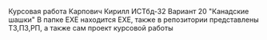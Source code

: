Курсовая работа
Карпович Кирилл ИСТбд-32 
Вариант 20 "Канадские шашки"
В папке EXE находится EXE, также в репозитории представлены ТЗ,ПЗ,РП, а также сам проект курсовой работы
